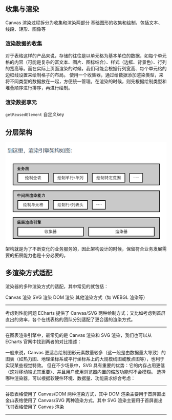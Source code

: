 ## 收集与渲染

Canvas 渲染过程拆分为收集和渲染两部分
基础图形的收集和绘制，包括文本、线段、矩形、图像等

### 渲染数据的收集

对于表格这样的产品来说，存储的往往是以单元格为基本单位的数据，如每个单元格的内容（可能是复杂的富文本、图片、图标结合）、样式（边框、背景色）、行列的宽高等。而在实际上页面渲染的时候，我们可能会根据行列宽高、每个单元格的边框线设置来绘制格子的布局。
使用一个收集器，通过给数据添加渲染类型，来将不同类型的数据放在一起，方便统一管理。在渲染的时候，则先根据绘制类型和堆叠顺序进行排序，再进行绘制。

### 渲染数据享元

`getReusedElement` 自定义key

## 分层架构

![渲染引擎分层](image.png)
架构就是为了不断变化的业务服务的，因此架构设计的时候，保留符合业务发展需要的拓展能力也是十分必要的。

## 多渲染方式适配

渲染器的多种渲染方式的适配，其中常见的就包括：

Canvas 渲染
SVG 渲染
DOM 渲染
其他渲染方式（如 WEBGL 渲染等）

---

考虑到性能问题 ECharts 提供了 Canvas/SVG 两种绘制方式；又比如考虑到首屏直出的效率，各个在线表格的团队分别适配了更合适的渲染方式。

---

在图表渲染引擎中，最常见的是 Canvas 渲染和 SVG 渲染，我们也可以从 ECharts 官网中找到两者的对比描述：

一般来说，Canvas 更适合绘制图形元素数量较多（这一般是由数据量大导致）的图表（如热力图、地理坐标系或平行坐标系上的大规模线图或散点图等），也利于实现某些视觉特效。
但在不少场景中，SVG 具有重要的优势：它的内存占用更低（这对移动端尤其重要）、并且用户使用浏览器内置的缩放功能时不会模糊。
选择哪种渲染器，可以根据软硬件环境、数据量、功能需求综合考虑：

---

谷歌表格使用了 Canvas/DOM 两种渲染方式，其中 DOM 渲染主要用于首屏直出
金山表格使用了 Canvas/SVG 两种渲染方式，其中 SVG 渲染主要用于首屏直出
飞书表格使用了 Canvas 渲染

---
